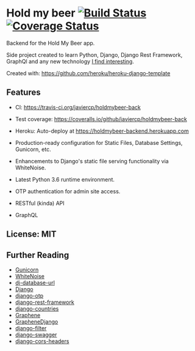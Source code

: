 # Hold my beer [![Build Status](https://travis-ci.org/javiercp/holdmybeer-back.svg?branch=master)](https://travis-ci.org/javiercp/holdmybeer-back) [![Coverage Status](https://coveralls.io/repos/github/javiercp/holdmybeer-back/badge.svg?branch=master)](https://coveralls.io/github/javiercp/holdmybeer-back?branch=master)

Backend for the Hold My Beer app. 

Side project created to learn Python, Django, Django Rest Framework, GraphQl and any new technology [I find interesting](https://giphy.com/embed/NoHe3HpB1Mg8w).

Created with: https://github.com/heroku/heroku-django-template

## Features

- CI: https://travis-ci.org/javiercp/holdmybeer-back
- Test coverage: https://coveralls.io/github/javiercp/holdmybeer-back
- Heroku: Auto-deploy at https://holdmybeer-backend.herokuapp.com

- Production-ready configuration for Static Files, Database Settings, Gunicorn, etc.
- Enhancements to Django's static file serving functionality via WhiteNoise.
- Latest Python 3.6 runtime environment.
- OTP authentication for admin site access.
- RESTful (kinda) API
- GraphQL 

## License: MIT

## Further Reading

- [Gunicorn](https://warehouse.python.org/project/gunicorn/)
- [WhiteNoise](https://warehouse.python.org/project/whitenoise/)
- [dj-database-url](https://warehouse.python.org/project/dj-database-url/)
- [Django](https://www.djangoproject.com/)
- [django-otp](https://django-otp-official.readthedocs.io/)
- [django-rest-framework](http://www.django-rest-framework.org/)
- [django-countries](https://github.com/SmileyChris/django-countries)
- [Graphene](http://docs.graphene-python.org/)
- [GrapheneDjango](http://docs.graphene-python.org/projects/django)
- [django-filter](http://django-filter.readthedocs.io/)
- [django-swagger](https://django-rest-swagger.readthedocs.io/)
- [django-cors-headers](https://github.com/ottoyiu/django-cors-headers)
